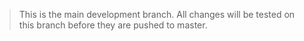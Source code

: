 > This is the main development branch. All changes will be tested on
> this branch before they are pushed to master.
